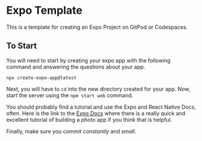 # Expo Template

This is a template for creating an Expo Project on GitPod or Codespaces.

## To Start

You will need to start by creating your expo app with the following command and answering the questions about your app.

```
npx create-expo-app@latest
```

Next, you will have to `cd` into the new directory created for your app.
Now, start the server using the `npm start web` command.

You should probably find a tutorial and use the Expo and React Native Docs, often. Here is the link to the [Expo Docs](https://docs.expo.dev) where there is a really quick and excellent tutorial of building a photo app if you think that is helpful.

Finally, make sure you commit _constantly_ and _small_.
